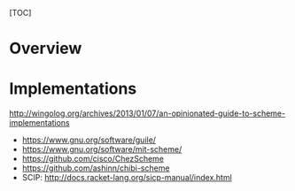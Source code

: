 [TOC]

# Overview

# Implementations

http://wingolog.org/archives/2013/01/07/an-opinionated-guide-to-scheme-implementations

- https://www.gnu.org/software/guile/
- https://www.gnu.org/software/mit-scheme/
- https://github.com/cisco/ChezScheme
- https://github.com/ashinn/chibi-scheme
- SCIP: http://docs.racket-lang.org/sicp-manual/index.html

